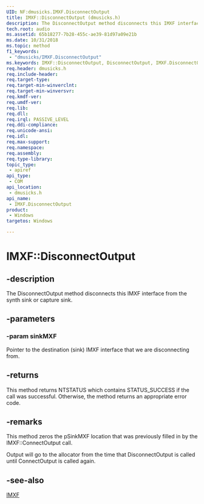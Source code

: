 ```yaml
---
UID: NF:dmusicks.IMXF.DisconnectOutput
title: IMXF::DisconnectOutput (dmusicks.h)
description: The DisconnectOutput method disconnects this IMXF interface from the synth sink or capture sink.
tech.root: audio
ms.assetid: 65b18277-7b28-455c-ae39-81d97a09e21b
ms.date: 10/31/2018
ms.topic: method
f1_keywords:
 - "dmusicks/IMXF.DisconnectOutput"
ms.keywords: IMXF::DisconnectOutput, DisconnectOutput, IMXF.DisconnectOutput, IMXF::DisconnectOutput, IMXF.DisconnectOutput
req.header: dmusicks.h
req.include-header:
req.target-type:
req.target-min-winverclnt:
req.target-min-winversvr:
req.kmdf-ver:
req.umdf-ver:
req.lib:
req.dll:
req.irql: PASSIVE_LEVEL
req.ddi-compliance:
req.unicode-ansi:
req.idl:
req.max-support:
req.namespace:
req.assembly:
req.type-library: 
topic_type: 
 - apiref
api_type: 
 - COM
api_location: 
 - dmusicks.h
api_name: 
 - IMXF.DisconnectOutput
product: 
 - Windows
targetos: Windows

---
```


# IMXF::DisconnectOutput


## -description

The DisconnectOutput method disconnects this IMXF interface from the synth sink or capture sink.

## -parameters

### -param sinkMXF

Pointer to the destination (sink) IMXF interface that we are disconnecting from.


## -returns
This method returns NTSTATUS which contains STATUS_SUCCESS if the call was successful. Otherwise, the method returns an appropriate error code.

## -remarks

This method zeros the pSinkMXF location that was previously filled in by the IMXF::ConnectOutput call.

Output will go to the allocator from the time that DisconnectOutput is called until ConnectOutput is called again.


## -see-also

[IMXF](nn-dmusicks-imxf.md)
